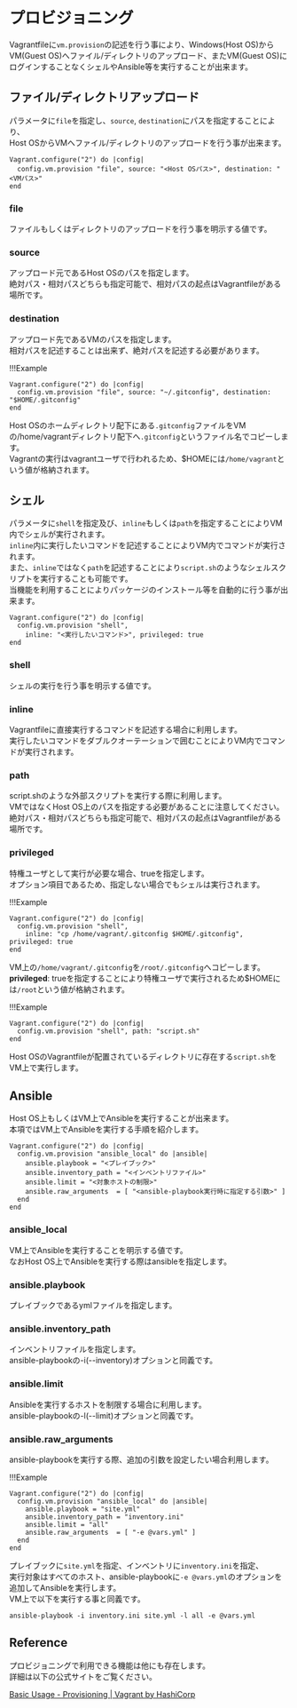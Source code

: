 # プロビジョニング

Vagrantfileに`vm.provision`の記述を行う事により、Windows(Host OS)からVM(Guest OS)へファイル/ディレクトリのアップロード、またVM(Guest OS)にログインすることなくシェルやAnsible等を実行することが出来ます。

## ファイル/ディレクトリアップロード

パラメータに`file`を指定し、`source`, `destination`にパスを指定することにより、  
Host OSからVMへファイル/ディレクトリのアップロードを行う事が出来ます。

```Vagrantfile
Vagrant.configure("2") do |config|
  config.vm.provision "file", source: "<Host OSパス>", destination: "<VMパス>"
end
```

### file

ファイルもしくはディレクトリのアップロードを行う事を明示する値です。

### source

アップロード元であるHost OSのパスを指定します。  
絶対パス・相対パスどちらも指定可能で、相対パスの起点はVagrantfileがある場所です。

### destination

アップロード先であるVMのパスを指定します。  
相対パスを記述することは出来ず、絶対パスを記述する必要があります。

!!!Example

```Vagrantfile
Vagrant.configure("2") do |config|
  config.vm.provision "file", source: "~/.gitconfig", destination: "$HOME/.gitconfig"
end
```

Host OSのホームディレクトリ配下にある`.gitconfig`ファイルをVMの/home/vagrantディレクトリ配下へ`.gitconfig`というファイル名でコピーします。  
Vagrantの実行はvagrantユーザで行われるため、$HOMEには`/home/vagrant`という値が格納されます。

## シェル

パラメータに`shell`を指定及び、`inline`もしくは`path`を指定することによりVM内でシェルが実行されます。  
`inline`内に実行したいコマンドを記述することによりVM内でコマンドが実行されます。  
また、`inline`ではなく`path`を記述することにより`script.sh`のようなシェルスクリプトを実行することも可能です。   
当機能を利用することによりパッケージのインストール等を自動的に行う事が出来ます。

```Vagrantfile
Vagrant.configure("2") do |config|
  config.vm.provision "shell",
    inline: "<実行したいコマンド>", privileged: true
end
```

### shell

シェルの実行を行う事を明示する値です。

### inline

Vagrantfileに直接実行するコマンドを記述する場合に利用します。  
実行したいコマンドをダブルクオーテーションで囲むことによりVM内でコマンドが実行されます。  
### path
script.shのような外部スクリプトを実行する際に利用します。  
VMではなくHost OS上のパスを指定する必要があることに注意してください。  
絶対パス・相対パスどちらも指定可能で、相対パスの起点はVagrantfileがある場所です。  
### privileged
特権ユーザとして実行が必要な場合、trueを指定します。  
オプション項目であるため、指定しない場合でもシェルは実行されます。

!!!Example

```Vagrantfile
Vagrant.configure("2") do |config|
  config.vm.provision "shell",
    inline: "cp /home/vagrant/.gitconfig $HOME/.gitconfig", privileged: true
end
```

VM上の`/home/vagrant/.gitconfig`を`/root/.gitconfig`へコピーします。  
**privileged**: trueを指定することにより特権ユーザで実行されるため$HOMEには`/root`という値が格納されます。

!!!Example

```Vagrantfile
Vagrant.configure("2") do |config|
  config.vm.provision "shell", path: "script.sh"
end
```

Host OSのVagrantfileが配置されているディレクトリに存在する`script.sh`をVM上で実行します。

## Ansible

Host OS上もしくはVM上でAnsibleを実行することが出来ます。  
本項ではVM上でAnsibleを実行する手順を紹介します。

```Vagrantfile
Vagrant.configure("2") do |config|
  config.vm.provision "ansible_local" do |ansible|
    ansible.playbook = "<プレイブック>"
    ansible.inventory_path = "<インベントリファイル>"
    ansible.limit = "<対象ホストの制限>"
    ansible.raw_arguments  = [ "<ansible-playbook実行時に指定する引数>" ]
  end
end
```

### ansible_local

VM上でAnsibleを実行することを明示する値です。  
なおHost OS上でAnsibleを実行する際はansibleを指定します。

### ansible.playbook

プレイブックであるymlファイルを指定します。

### ansible.inventory_path

インベントリファイルを指定します。  
ansible-playbookの-i(--inventory)オプションと同義です。

### ansible.limit

Ansibleを実行するホストを制限する場合に利用します。  
ansible-playbookの-l(--limit)オプションと同義です。

### ansible.raw_arguments

ansible-playbookを実行する際、追加の引数を設定したい場合利用します。

!!!Example

```Vagrantfile
Vagrant.configure("2") do |config|
  config.vm.provision "ansible_local" do |ansible|
    ansible.playbook = "site.yml"
    ansible.inventory_path = "inventory.ini"
    ansible.limit = "all"
    ansible.raw_arguments  = [ "-e @vars.yml" ]
  end
end
```

プレイブックに`site.yml`を指定、インベントリに`inventory.ini`を指定、  
実行対象はすべてのホスト、ansible-playbookに`-e @vars.yml`のオプションを追加してAnsibleを実行します。  
VM上で以下を実行する事と同義です。

`ansible-playbook -i inventory.ini site.yml -l all -e @vars.yml`

## Reference

プロビジョニングで利用できる機能は他にも存在します。  
詳細は以下の公式サイトをご覧ください。

[Basic Usage - Provisioning | Vagrant by HashiCorp](https://www.vagrantup.com/docs/provisioning/basic_usage)
